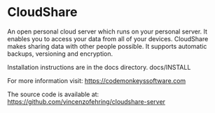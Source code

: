 CloudShare
==========
An open personal cloud server which runs on your personal server.
It enables you to access your data from all of your devices.
CloudShare makes sharing data with other people possible.
It supports automatic backups, versioning and encryption.

Installation instructions are in the docs directory.
docs/INSTALL

For more information visit:
https://codemonkeyssoftware.com

The source code is available at:
https://github.com/vincenzofehring/cloudshare-server